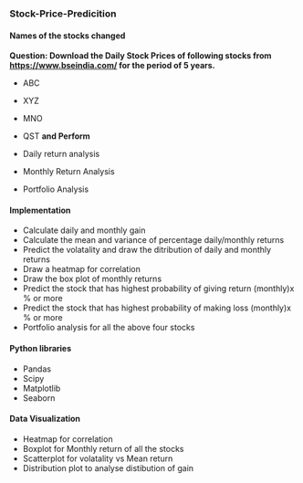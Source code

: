 ### Stock-Price-Predicition

#### Names of the stocks changed

**Question: Download the Daily Stock Prices of following stocks from https://www.bseindia.com/ for the period of 5 years.**

* ABC 
* XYZ
* MNO 
* QST
**and Perform**

* Daily return analysis
* Monthly Return Analysis
* Portfolio Analysis


#### Implementation

* Calculate daily and monthly gain
* Calculate the mean and variance of percentage daily/monthly returns
* Predict the volatality and draw the ditribution of daily and monthly returns
* Draw a heatmap for correlation
* Draw the box plot of monthly returns
* Predict the stock that has highest probability of giving return (monthly)x % or more
* Predict the stock that has highest probability of making loss (monthly)x % or more
* Portfolio analysis for all the above four stocks

#### Python libraries
* Pandas
* Scipy
* Matplotlib
* Seaborn

#### Data Visualization

* Heatmap for correlation
* Boxplot for Monthly return of all the stocks
* Scatterplot for volatality vs Mean return
* Distribution plot to analyse distibution of gain
